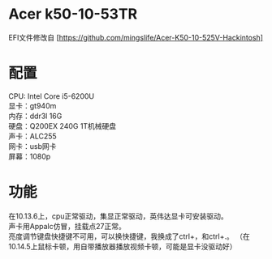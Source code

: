 # Acer k50-10-53TR
EFI文件修改自 [https://github.com/mingslife/Acer-K50-10-525V-Hackintosh]  
# 配置
CPU: Intel Core i5-6200U  
显卡：gt940m  
内存：ddr3l 16G  
硬盘：Q200EX 240G 1T机械硬盘  
声卡：ALC255  
网卡：usb网卡  
屏幕：1080p  
# 功能  
在10.13.6上，cpu正常驱动，集显正常驱动，英伟达显卡可安装驱动。  
声卡用Appalc仿冒，挂载点27正常。  
亮度调节键盘快捷键不可用，可以换快捷键，我换成了ctrl+，和ctrl+.。 
（在10.14.5上鼠标卡顿，用自带播放器播放视频卡顿，可能是显卡没驱动好）